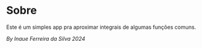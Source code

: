 # Sobre

Este é um simples app pra aproximar integrais de algumas funções comuns.

_By Inaue Ferreira da Silva 2024_
